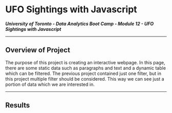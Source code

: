 # UFO Sightings with Javascript

***University of Toronto - Data Analytics Boot Camp - Module 12 - UFO Sightings with Javascript***

---

## Overview of Project

The purpose of this project is creating an interactive webpage. In this page, there are some static data such as paragraphs and text and a dynamic table which can be filtered.
The previous project contained just one filter, but in this project multiple filter should be considered. This way we can see just a portion of data which we are interested in.

---

## Results
